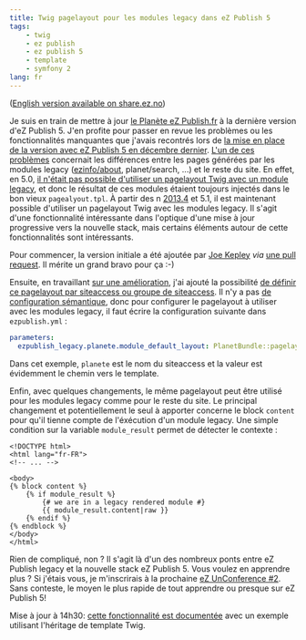 ```yaml
---
title: Twig pagelayout pour les modules legacy dans eZ Publish 5
tags:
    - twig
    - ez publish
    - ez publish 5
    - template
    - symfony 2
lang: fr
---
```


([English version available on share.ez.no](http://share.ez.no/blogs/damien-pobel/twig-pagelayout-for-legacy-modules-in-ez-publish-5))

Je suis en train de mettre à jour [le Planète eZ
Publish.fr](http://www.planet-ezpublish.fr) à la dernière version d'eZ Publish
5. J'en profite pour passer en revue les problèmes ou les fonctionnalités
manquantes que j'avais recontrés lors de [la mise en place de la version avec eZ
Publish 5 en décembre
dernier](/post/planet-ez-publish-fr-mis-sur-orbite-par-ez-publish-5). [L'un de
ces problèmes](https://github.com/dpobel/planet-ezpublish.fr/issues/20)
concernait les différences entre les pages générées par les modules legacy
([ezinfo/about](http://www.planet-ezpublish.fr/ezinfo/about), planet/search, ...) et le reste du site. En effet, en 5.0, [il
n'était pas possible d'utiliser un pagelayout Twig avec un module
legacy](https://jira.ez.no/browse/EZP-20576), et donc le résultat de ces modules
étaient toujours injectés dans le bon vieux `pagealyout.tpl`. À partir des n
[2013.4](http://share.ez.no/blogs/community-project-board/ez-publish-community-project-2013.4-report)
et 5.1, il est maintenant possible d'utiliser un pagelayout Twig avec les
modules legacy. Il s'agit d'une fonctionnalité intéressante dans l'optique d'une
mise à jour progressive vers la nouvelle stack, mais certains éléments autour de
cette fonctionnalités sont intéressants.

Pour commencer, la version initiale a été ajoutée par [Joe
Kepley](http://partialcontent.com/) *via* [une pull
request](https://github.com/ezsystems/ezpublish-kernel/pull/264). Il mérite un
grand bravo pour ça :-)

Ensuite, en travaillant [sur une amélioration](https://jira.ez.no/browse/EZP-20518), j'ai ajouté la possibilité [de
définir ce pagelayout par siteaccess ou groupe de
siteaccess](https://github.com/ezsystems/ezpublish-kernel/pull/277). Il n'y a pas [de configuration sémantique](http://symfony.com/fr/doc/current/cookbook/bundles/extension.html), donc pour configurer le
pagelayout à utiliser avec les modules legacy, il faut écrire la configuration
suivante dans `ezpublish.yml`&nbsp;:

```yml
parameters:
  ezpublish_legacy.planete.module_default_layout: PlanetBundle::pagelayout.html.twig
```

Dans cet exemple, `planete` est le nom du siteaccess et la valeur est évidemment
le chemin vers le template.

Enfin, avec quelques changements, le même pagelayout peut être utilisé pour les
modules legacy comme pour le reste du site. Le principal changement et
potentiellement le seul à apporter concerne le block `content` pour qu'il tienne
compte de l'éxécution d'un module legacy. Une simple condition sur la variable
`module_result` permet de détecter le contexte&nbsp;:

```django
<!DOCTYPE html>
<html lang="fr-FR">
<!-- ... -->

<body>
{% block content %}
    {% if module_result %}
        {# we are in a legacy rendered module #}
        {{ module_result.content|raw }}
    {% endif %}
{% endblock %}
</body>
</html>
```

Rien de compliqué, non&nbsp;? Il s'agit là d'un des nombreux ponts entre eZ
Publish legacy et la nouvelle stack eZ Publish 5. Vous voulez en apprendre
plus&nbsp;? Si j'étais vous, je m'inscrirais à la prochaine [eZ UnConference #2](http://ezuncon.ez.no/).
Sans conteste, le moyen le plus rapide de tout apprendre ou presque sur eZ
Publish 5!

Mise à jour à 14h30: [cette fonctionnalité est
documentée](https://confluence.ez.no/display/EZP/Legacy+template+fallback#Legacytemplatefallback-Modulelayout) avec un exemple
utilisant l'héritage de template Twig.
